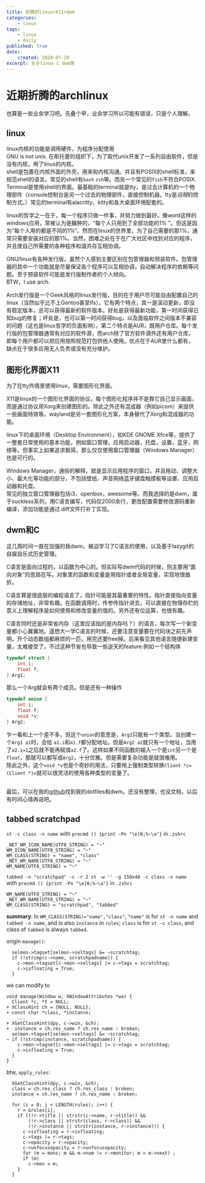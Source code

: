 ```yaml
---
title: 折腾的linux+X11+dwm
categories:
    - linux
tags:
    - linux
    - daily
published: true
date:
    created: 2024-07-29
excerpt: 关于linux C dwm等
---
```


# 近期折腾的archlinux

也算是一些业余学习吧。先叠个甲，业余学习所以可能有错误，只是个人理解。

<!-- more -->

## linux

linux内核的功能是调用硬件，为程序分配使用  
GNU is not unix. 在斯托曼的组织下，为了取代unix开发了一系列自由软件，但是没有内核，用了linus的内核。  
shell是包裹在内核外面的外壳，用来和内核沟通。并且有POSIX的shell标准，来规范shell的语言。常见的shell有`bash` `zsh`等。而另一个常见的`fish`不符合POSIX.  
Terminal是使用shell的界面。最基础的terminal就是tty，是过去计算机的一个物理部件（console控制台是另一个过去的物理部件，直接控制机器。tty是*远程*的控制方式。）常见的terminal有alacritty、kitty和各大桌面环境配套的。

linux的哲学之一在于，每一个程序只做一件事，并努力做到最好。像word这样的windows应用，常被认为是臃肿的，“每个人只用到了全部功能的1%
”。但这是因为“每个人用的都是不同的1%”。然而在linux的世界里，为了自己需要的那1%，通常只需要安装对应的那1%。当然，困难之处在于在广大社区中找到对应的程序，并且使自己所需要的各种程序和谐共存互相协调。

GNU/linux有各种发行版，虽然个人感到主要区别在包管理器和预装软件。包管理器的其中一个功能就是尽量保证各个程序可以互相协调，自动解决程序的依赖等问题。至于预装软件可能是发行版制作者的个人倾向。  
BTW，I use arch.

Arch发行版是一个Geek风格的linux发行版，目的在于用户尽可能自由配置自己的linux（当然似乎比不上Gentoo甚至lfs）。它有两个特点，其一是滚动更新，即没有稳定版本，总可以获得最新的软件版本。好处是获得最新功能，第一时间获得已知bug的修复；坏处是，也可以第一时间获得bug，以及面临软件之间版本不兼容的问题（这也是linux哲学的负面影响）。第二个特点是AUR，既用户仓库。每个发行版的包管理器通常有对应的软件源，而arch除了官方软件源外还有用户仓库，即每个用户都可以把应用按照规范打包供他人使用。优点在于AUR里什么都有，缺点在于很多应用无人负责或没有充分维护。

## 图形化界面X11

为了在tty外情景使用linux，需要图形化界面。

X11是linux的一个图形化界面的协议，每个图形化程序并不是靠它自己显示画面，而是通过协议用Xorg来创建图形的。除此之外还有混成器（例如picom）来提供一些画面特效等。wayland是另一套图形化方案，本身替代了Xorg和混成器的功能。

linux下的桌面环境（Desktop Environment），如KDE GNOME Xfce等，提供了一整套日常使用的基本功能，例如窗口管理，应用启动器，托盘，设置，蓝牙，网络等。但事实上如果追求极简，那么仅仅使用窗口管理器（Windows Manager）也是可行的。

Windows Manager，通俗的解释，就是显示应用程序的窗口，并且拖动、调整大小、最大化等功能的部分，不包括壁纸、声音网络蓝牙键盘触摸板等设置、应用启动器和托盘。  
常见的独立窗口管理器包括i3，openbox，awesome等。而我选择的是dwm，属于suckless系列，用C语言编写，代码仅2000余行，更改配置需要修改源码重新编译，添加功能是通过.diff文件打补丁实现。

## dwm和C

这几周时间一直在加强的我dwm，被迫学习了C语言的使用，以及基于lazygit的自娱自乐式历史管理。

C语言是面向过程的，以函数为中心的。但实际写dwm代码的时候，则主要用“面向对象”的思路在写。对象里的函数和变量是用指针或者全局变量，实现地很曲折。

C语言算是很底层的编程语言了，指针可能是其最重要的特性。指针直接指向变量的存储地址，非常有趣。在函数调用时，传参传指针进去，可以直接在物理存贮的意义上理解程序是如何使用和修改变量的值的。另外还有位运算，也很有趣。

C语言同时还是非常省内存（这里应该指的是内存吗？）的语言，每次写一个新变量都小心翼翼地。遥想大一学C语言的时候，还要注意变量要在代码块之前先声明，开个动态数组都麻烦的一匹，用完还要free掉。后来看见其他语言随便新建变量，太难接受了。不过这种节省也导致一些逆天的feature.例如一个结构体

```C
typedef struct {
    int i;
    float f;
} Arg1;
```

那么一个Arg就会有两个成员。但是还有一种操作

```C
typedef union {
    int i;
    float f;
    void *v;
} Arg2;
```

乍一看和上一个差不多，但这个`union`的意思是，`Arg2`只能有一个类型。当创建一个`Arg1 a1`时，会给 `a1.i`和`a1.f`都分配地址。但是`Arg2 a2`就只有一个地址，当用了`a2.i=1`之后就不能再赋值`a2.f`了。这样如果不同函数的输入一个是`int`另一个是`float`，那就可以都写成`Arg2`，十分优雅。但是需要复杂功能是就很难用。  
除此之外，这个`void *v`也是个奇妙的用法，只要用上强制类型转换`Client *c=(Client *)v`就可以很灵活的使用各种类型的变量了。

##

最后，可以在我的[github](https://github.com/hiraethecho)找到我的dotfiles和dwm。还没有整理，也没文档，以后有时间心情再说吧。

## tabbed scratchpad

`st -c class -n name` with `precmd () {print -Pn "\e]0;%~\a"}` in `.zshrc`

```
_NET_WM_ICON_NAME(UTF8_STRING) = "~"
WM_ICON_NAME(UTF8_STRING) = "~"
WM_CLASS(STRING) = "name", "class"
_NET_WM_NAME(UTF8_STRING) = "~"
WM_NAME(UTF8_STRING) = "~"
```

`tabbed -n "scratchpad" -c -r 2 st -w '' -g 150x40 -c class -n name` with `precmd () {print -Pn "\e]0;%~\a"}` in `.zshrc`

```
WM_NAME(UTF8_STRING) = "~"
_NET_WM_NAME(UTF8_STRING) = "~"
WM_CLASS(STRING) = "scratchpad", "tabbed"
```

**summary**: In `WM_CLASS(STRING)="name","class"`, `"name"` is for `st -n name` and `tabbed -n name`, and is also `instance` in `rules`; `class` is for `st -c class`, and class of `tabbed` is always `tabbed`.


origin `manage()`:

```
  selmon->tagset[selmon->seltags] &= ~scratchtag;
  if (!strcmp(c->name, scratchpadname)) {
    c->mon->tagset[c->mon->seltags] |= c->tags = scratchtag;
    c->isfloating = True;
  }
```
we can modify to

```
void manage(Window w, XWindowAttributes *wa) {
  Client *c, *t = NULL;
+ XClassHint ch = {NULL, NULL};
+ const char *class, *instance;
    ...
+ XGetClassHint(dpy, c->win, &ch);
+  instance = ch.res_name ? ch.res_name : broken;
  selmon->tagset[selmon->seltags] &= ~scratchtag;
~ if (!strcmp(instance, scratchpadname)) {
    c->mon->tagset[c->mon->seltags] |= c->tags = scratchtag;
    c->isfloating = True;
  }
}
```

btw, `apply_rules`:

```
  XGetClassHint(dpy, c->win, &ch);
  class = ch.res_class ? ch.res_class : broken;
  instance = ch.res_name ? ch.res_name : broken;

  for (i = 0; i < LENGTH(rules); i++) {
    r = &rules[i];
    if ((!r->title || strstr(c->name, r->title)) &&
        (!r->class || strstr(class, r->class)) &&
        (!r->instance || strstr(instance, r->instance))) {
      c->isfloating = r->isfloating;
      c->tags |= r->tags;
      c->opacity = r->opacity;
      c->unfocusopacity = r->unfocusopacity;
      for (m = mons; m && m->num != r->monitor; m = m->next) ;
      if (m)
        c->mon = m;
    }
  }
```

